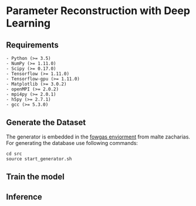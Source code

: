 # Parameter Reconstruction with Deep Learning

## Requirements
    - Python (>= 3.5)
    - NumPy (>= 1.11.0)
    - Scipy (>= 0.17.0)
    - Tensorflow (>= 1.11.0)
    - Tensorflow-gpu (>= 1.11.0)
    - Matplotlib (>= 3.0.2)
    - openMPI (>= 2.0.2)
    - mpi4py (>= 2.0.1)
    - h5py (>= 2.7.1)
    - gcc (>= 5.3.0)
## Generate the Dataset
The generator is embedded in the [fowgas enviorment](https://github.com/ComputationalRadiationPhysics/fowgas) from malte zacharias. For generating the database use following commands: 
```
cd src
source start_generator.sh
```


## Train the model 



## Inference 



